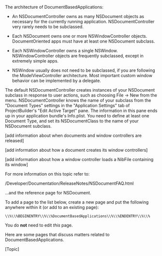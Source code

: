 

The architecture of DocumentBasedApplications:


* An NSDocumentController owns as many NSDocument objects as necessary for the currently running application.  NSDocumentController very rarely needs to be subclassed.

* Each NSDocument owns one or more NSWindowController objects.  DocumentOriented apps must have at least one NSDocument subclass.

* Each NSWindowController owns a single NSWindow.  NSWindowController objects are frequently subclassed, except in extremely simple apps.

* NSWindow usually does not need to be subclassed, if you are following the ModelViewController architecture.  Most important custom window behavior can be implemented by a delegate.


The default NSDocumentController creates instances of your NSDocument subclass in response to user actions, such as choosing File -> New from the menu.  NSDocumentController knows the name of your subclass from the "Document Types" settings in the "Application Settings" tab of ProjectBuilder's "Edit Active Target" pane.  The information in this pane ends up in your application bundle's Info.plist.  You need to define at least one Document Type, and set its NSDocumentClass to the name of your NSDocument subclass.

[add information about when documents and window controllers are released]

[add information about how a document creates its window controllers]

[add information about how a window controller loads a NibFile containing its window]

For more information on this topic refer to:

/Developer/Documentation/ReleaseNotes/NSDocumentFAQ.html

...and the reference page for NSDocument.

To add a page to the list below, create a new page and put the following anywhere within it (or add to an existing page):

    \\%\\%BEGINENTRY\\%\\%DocumentBasedApplications\\%\\%ENDENTRY\\%\\% 

You do **not** need to edit
*this* page.

Here are some pages that discuss matters related to DocumentBasedApplications.

[Topic]
